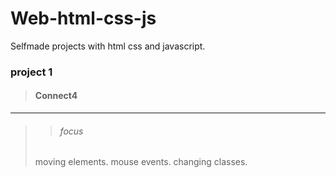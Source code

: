 # Web-html-css-js
Selfmade projects with html css and javascript.

### project 1
> #### Connect4
--------------------------------
>> ###### focus
> moving elements.
> mouse events.
> changing classes.
